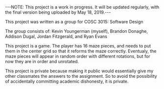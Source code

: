 ---NOTE: This project is a work in progress. It will be updated regularly, with the final version being uploaded by May 18, 2019.---

This project was written as a group for COSC 3015: Software Design

The group consists of: Kevin Youngerman (myself), Brandon Donaghe, Addison Dugal, Jordan Fitzgerald, and Ryan Evans

This project is a game. The player has 16 maze pieces, and needs to put them in the center grid so that it reforms the maze correctly. Eventualy, the maze pieces will appear in random order with different rotations, but for now they are in order and unrotated. 

This project is private because making it public would essentially give my other classmates the answers to the assignment. So to avoid the possibility of accidentally committing academic dishonesty, it is private.
